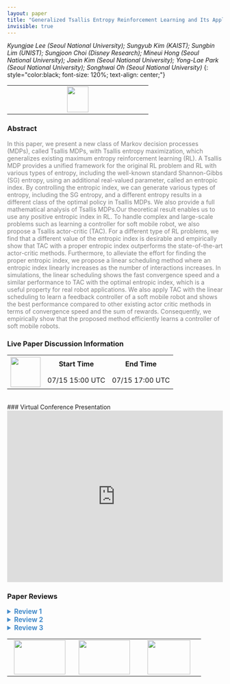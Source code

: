 ```yaml
---
layout: paper
title: "Generalized Tsallis Entropy Reinforcement Learning and Its Application to Soft Mobile Robots"
invisible: true
---
```

*Kyungjae Lee (Seoul National University); Sungyub Kim (KAIST); Sungbin Lim (UNIST); Sungjoon Choi (Disney Research); Mineui Hong (Seoul National University); Jaein Kim (Seoul National University); Yong-Lae Park (Seoul National University); Songhwai Oh (Seoul National University)*
{: style="color:black; font-size: 120%; text-align: center;"}

<table width="20%"> <tr>
<td style="width: 20%; text-align: center;"><a href="http://www.roboticsproceedings.org/rss16/p036.pdf"><img src="{{ site.baseurl }}/images/paper_link.png"
width = "50"  height = "60"/> </a> </td>

</tr></table>

### Abstract
<html><p style="color:gray; font-size: 100%; text-align: justified;">
In this paper, we present a new class of Markov decision processes (MDPs), called Tsallis MDPs, with Tsallis entropy maximization, which generalizes existing maximum entropy reinforcement learning (RL). A Tsallis MDP provides a unified framework for the original RL problem and RL with various types of entropy, including the well-known standard Shannon-Gibbs (SG) entropy, using an additional real-valued parameter, called an entropic index. By controlling the entropic index, we can generate various types of entropy, including the SG entropy, and a different entropy results in a different class of the optimal policy in Tsallis MDPs. We also provide a full mathematical analysis of Tsallis MDPs.Our theoretical result enables us to use any positive entropic index in RL. To handle complex and large-scale problems such as learning a controller for soft mobile robot, we also propose a Tsallis actor-critic (TAC). For a different type of RL problems, we find that a different value of the entropic index is desirable and empirically show that TAC with a proper entropic index outperforms the state-of-the-art actor-critic methods. Furthermore, to alleviate the effort for finding the proper entropic index, we propose a linear scheduling method where an entropic index linearly increases as the number of interactions increases. In simulations, the linear scheduling shows the fast convergence speed and a similar performance to TAC with the optimal entropic index, which is a useful property for real robot applications. We also apply TAC with the linear scheduling to learn a feedback controller of a soft mobile robot and shows the best performance compared to other existing actor critic methods in terms of convergence speed and the sum of rewards. Consequently, we empirically show that the proposed method efficiently learns a controller of soft mobile robots.
</p></html>

### Live Paper Discussion Information
<html>
<table width="50%">
<tr> <th rowspan="2"><a href="https://pheedloop.com/rss2020/virtual/#session_rSXFRK"><img src="{{ site.baseurl }}/images/pheedloop_link.png" width = "70"  height = "70"/> </a> </th> <th> Start Time </th> <th> End Time </th> </tr>
<tr> <td> 07/15 15:00 UTC </td><td> 07/15 17:00 UTC </td></tr>
</table> <br> </html>
### Virtual Conference Presentation
<iframe width="100%" height="400" src="https://www.youtube.com/embed/q7TygkWHMZY" frameborder="0" allow="accelerometer; autoplay; encrypted-media; gyroscope; picture-in-picture" allowfullscreen></iframe>

### Paper Reviews
<details><summary style="font-size:110%; color:#438BCA; cursor: pointer;"><b> Review 1</b></summary>
<p style="color:gray; font-size: 100%; text-align: justified; white-space: pre-line">
Entropy-based methods are very popular in RL due to improved exploration, stability and performance. As a result, improvements to them would have great impact. Changing the form of the entropy term seems like one promising way of improvement. 

The paper is predominately a theory paper. The main contribution (from my perspective) is formalizing the Tsallis MDP and proving convergence of the methods. This is a solid contribution. 

The theory would not be particularly helpful if it couldn't be used in the algorithms and if those algorithms didn't improve performance. Thankfully, Tsallis entropy can be naturally incorporated into methods such as SAC. I see this simplicity of extension as a benefit as it could widen usage. 

Similarly, the experiments show improved performance of SAC and other actor-critic methods in almost all domains. They also show robustness with different alpha values and their scheduled entropy method also performs well. 

The real robot experiments (and part of the story of the paper) is focused on soft robotics. This is a fine domain, but is motivated by the need to have better exploration due to the properties of the soft robots. Sure, but other exploration methods could be used here instead (e.g., Bayesian, curiosity). Therefore, it isn't really clear what the robot experiments add over the simulation results. 

The paper is generally well written, but there are a number of typos that should be corrected. 
</p> </details>

<details><summary style="font-size:110%; color:#438BCA; cursor: pointer;"><b> Review 2</b></summary>
<p style="color:gray; font-size: 100%; text-align: justified; white-space: pre-line">
1. I find the paper well-written and well-developed. I am excited about the annealing of the Tsallis entropy parameter during training to reduce the entropic regularization in a controller manner. In this context, I also find the performance bound in Theorem 7 useful. There are potential connections of this idea with proximal algorithms https://link.springer.com/article/10.1007/s40687-018-0148-y. 

2. This paper seems like a direct application of the Tsallis entropy to the existing theory of regularized MDPs (reference 21 in the paper) and RL algorithms. The novelty is therefore marginal.

3. The experiments in Fig. 4 have a very large variance in some cases, how is one to understand their importance? It is also surprising that the TD3 algorithm gets zero returns for Humanoid-v2. It has been recently recognized that entropic regularization may not effective in these benchmarks, e.g., https://spinningup.openai.com/en/latest/spinningup/bench.html. Can you discuss how the Tsallis entropy-based regularization may be better in practice?
</p> </details>

<details><summary style="font-size:110%; color:#438BCA; cursor: pointer;"><b> Review 3</b></summary>
<p style="color:gray; font-size: 100%; text-align: justified; white-space: pre-line">
Summary

Many reinforcement learning method use some kind of entropy regularisation. This usually employs a Shannon-Gibbs entropy term, although the sparse Tsallis entropy has also been used. This work generalises both and employs Tsallis entropy, which is a family of functionals parametrised by q for which Shanon Gibbs (q=1) and sparse Tsallis (q=2) are special cases. The paper finds that by properly tuning the additional parameter, or by defining a curriculum over it that slowly goes from q=1 to q=2, they can often outperform various variants that employ Shanon-Gibbs entropy. This is demonstrated both on simulated MuJoCo environments as well as a hard to control real-robot system. 

Technical Quality

The paper proposes a technically solid algorithm, and show how its qualities both in theoretical proofs as well as in empirical demonstrations. These seem well executed. The proofs, however, are 11+ pages of dense content separate from the main material of the paper, and as such I cannot review them in detail. Perhaps this indicate that the paper would be more suitable for another venue where the proofs could take the spotlight rather than being relegated to supplementary material. 
Some relatively minor remarks on technical quality:
-> It doesn’t become very clear why Tsallis entropy works better then SG Entropy. The paper discusses stronger / less strong regularization (more or less stochasticity), but if this was the whole story one would image that having a curriculum for the “alpha” coefficient or for the minimum entropy (in something like SAC-AEA) should get similar results. It remains an open question what ‘above’ just making the regularisation less strong causes the difference. 
-> Optimal solution for entropy-regularised learning attributed to a bunch of papers from the last couple of years, but it is skipping the older work from Peters et al. which focuses on the relative entropy (e.g. Peters et al., Relative Entropy Policy Search, AAAI 2010). 


Novelty, Significance, Relevance
My main concern about the paper is whether this is really a robotics paper. The topic of efficient reinforcement learning is relevant to the robotics community, and the method is tested on a real robot (which is actually an interesting system, see below). However, the main contribution of the paper seem the theoretical proofs on machine learning and the simulation studies. 
Whenever we add a hyperparameter, we expect that it can be tuned such that it improve performance. What makes this paper stronger is that the curriculum seems to be valid across multiple environment, potentially avoiding an extra tuning step. I would thus consider the results to be somewhat significant. 
I haven’t seen Tsallis entropy used in reinforcement learning before, so I would consider the method quite novel. The robot task used is also quite interesting and as the task would be challenging for traditional control it is a good motivation to use a learning approach. 

Clarity
The structure of the manuscript is mostly good. There are a couple of minor grammar errors in the manuscript (see below for some examples) and there are a couple of sentences which seem quite cryptic (again, some examples provided below). The list below is not meant to be exhaustive, and a good proofreading pass should be performed. 
The description of the robot platform in VI.B is brief to the point of being hard to understand. Wouldn’t it be better to refer to a more complete description elsewhere (appendix or another paper)?

Minor issues: 
-“the trial and error” -> trial and error
-“of policy” -> of the policy
-“whose element is a probability” -> there seems to be a noun missing?
-“an MDP with the maximum Tsallis entropy” -> I’m guessing the performance of a *policy* that maximises (3) is meant? That is, not just Tsallis entropy but the sum of this entropy with the reward?
-I wasn’t sure what is meant by “Since updating J_phi requires to compute a stochastic gradient, we use a reparametrization trick […] instead of a score function estimation”. Using a score function estimator also results in a stochastic gradient. There are many reasons why you might prefer a reparametrization gradient, but needing a stochastic gradient doesn’t seem to be one of them. 
-In Section VI.C. theta_t isn’t defined where it is first used
-The vertical axis of the plots are slightly different, making it a bit harder than necessary to compare lines between e.g. 3a, 3b, 3c, 3d. 
-Some of the equations where the re-parametrization trick is used do not seem quite right. For example, in VII.A, consider the equation directly following “the gradient fo the Tsallis entropy becomes”. This would be completely correct if the expectation is taken with respect to \epsilon and a is replaced everywhere with f(a; \epsilon), with f indicating the reparametrization. The current notation hides the dependence of a on \epsilon in the gradient term on the right. 
-The words “proportional” and “inverse proportional” seem to be used a bit loosely in VII.A. (basically stating that \pi^2 is proportional to \pi?) 

</p> </details>

<table width="100%"><tr><td style="width: 30%; text-align: center;"><a href="{{ site.baseurl }}/program/papers/35"> <img src="{{ site.baseurl }}/images/previous_icon.png" width = "120"  height = "80"/> </a> </td>

<td style="width: 30%; text-align: center;"><a href="{{ site.baseurl }}/program/papers"> <img src="{{ site.baseurl }}/images/overview_icon.png" width = "120"  height = "80"/> </a> </td> 

<td style="width: 30%; text-align: center;"><a href="{{ site.baseurl }}/program/papers/37"> <img src="{{ site.baseurl }}/images/next_icon.png" width = "100"  height = "80"/> </a> </td> 

</tr></table>


